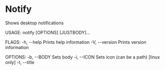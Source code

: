 # Notify
Shows desktop notifications

USAGE:
    notify [OPTIONS] [JUSTBODY]...

FLAGS:
    -h, --help       Prints help information
    -V, --version    Prints version information

OPTIONS:
    -b, --BODY <BODY>      Sets body
    -i, --ICON <ICON>      Sets icon (can be a path) [linux only]
    -t, --title <TITLE>    Sets title

ARGS:
    <JUSTBODY>...
